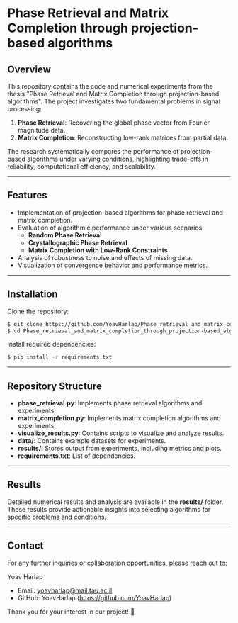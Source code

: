 # Phase Retrieval and Matrix Completion through projection-based algorithms

## Overview
This repository contains the code and numerical experiments from the thesis "Phase Retrieval and Matrix Completion through projection-based algorithms". The project investigates two fundamental problems in signal processing:

1. **Phase Retrieval**: Recovering the global phase vector from Fourier magnitude data.
2. **Matrix Completion**: Reconstructing low-rank matrices from partial data.

The research systematically compares the performance of projection-based algorithms under varying conditions, highlighting trade-offs in reliability, computational efficiency, and scalability.

---

## Features
- Implementation of projection-based algorithms for phase retrieval and matrix completion.
- Evaluation of algorithmic performance under various scenarios:
  - **Random Phase Retrieval**
  - **Crystallographic Phase Retrieval**
  - **Matrix Completion with Low-Rank Constraints**
- Analysis of robustness to noise and effects of missing data.
- Visualization of convergence behavior and performance metrics.

---

## Installation

Clone the repository:
```bash
$ git clone https://github.com/YoavHarlap/Phase_retrieval_and_matrix_completion_through_projection-based_algorithms.git
$ cd Phase_retrieval_and_matrix_completion_through_projection-based_algorithms
```

Install required dependencies:
```bash
$ pip install -r requirements.txt
```

---
## Repository Structure
- **phase_retrieval.py**: Implements phase retrieval algorithms and experiments.
- **matrix_completion.py**: Implements matrix completion algorithms and experiments.
- **visualize_results.py**: Contains scripts to visualize and analyze results.
- **data/**: Contains example datasets for experiments.
- **results/**: Stores output from experiments, including metrics and plots.
- **requirements.txt**: List of dependencies.

---

## Results
Detailed numerical results and analysis are available in the **results/** folder. These results provide actionable insights into selecting algorithms for specific problems and conditions.

---

## Contact 
For any further inquiries or collaboration opportunities, please reach out to:

Yoav Harlap
- Email: yoavharlap@mail.tau.ac.il
- GitHub: YoavHarlap (https://github.com/YoavHarlap)


Thank you for your interest in our project! 🚀
